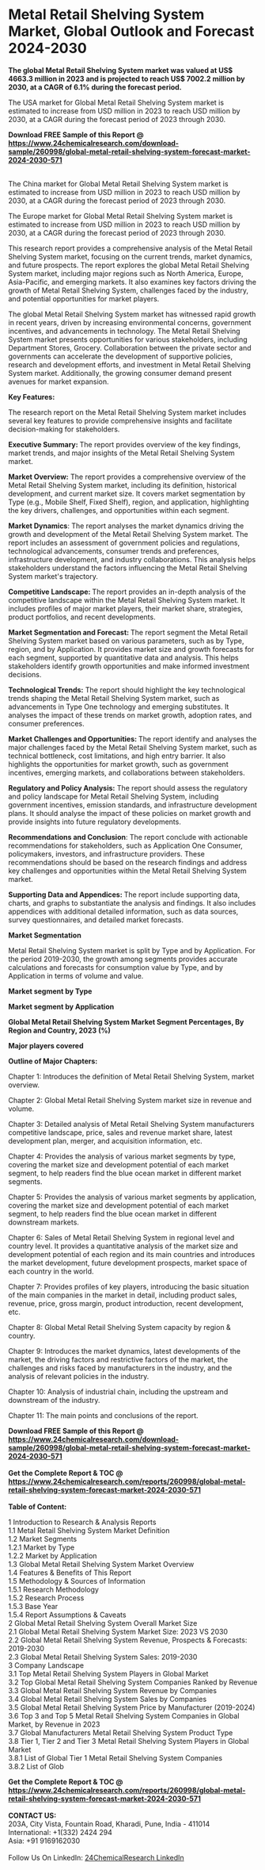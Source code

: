 <h1>Metal Retail Shelving System Market, Global Outlook and Forecast 2024-2030</h1><p><strong>The global Metal Retail Shelving System market was valued at US$ 4663.3 million in 2023 and is projected to reach US$ 7002.2 million by 2030, at a CAGR of 6.1% during the forecast period.</strong></p><p>
</p><p>The USA market for Global Metal Retail Shelving System market is estimated to increase from USD million in 2023 to reach USD million by 2030, at a CAGR during the forecast period of 2023 through 2030.</p><div><b>Download FREE Sample of this Report @ 
            <a href="https://www.24chemicalresearch.com/download-sample/260998/global-metal-retail-shelving-system-forecast-market-2024-2030-571">
            https://www.24chemicalresearch.com/download-sample/260998/global-metal-retail-shelving-system-forecast-market-2024-2030-571</a></b></div><br><p>
</p><p>The China market for Global Metal Retail Shelving System market is estimated to increase from USD million in 2023 to reach USD million by 2030, at a CAGR during the forecast period of 2023 through 2030.</p><p>
</p><p>The Europe market for Global Metal Retail Shelving System market is estimated to increase from USD million in 2023 to reach USD million by 2030, at a CAGR during the forecast period of 2023 through 2030.</p><p>
</p><p>This research report provides a comprehensive analysis of the Metal Retail Shelving System market, focusing on the current trends, market dynamics, and future prospects. The report explores the global Metal Retail Shelving System market, including major regions such as North America, Europe, Asia-Pacific, and emerging markets. It also examines key factors driving the growth of Metal Retail Shelving System, challenges faced by the industry, and potential opportunities for market players.</p><p>
</p><p>The global Metal Retail Shelving System market has witnessed rapid growth in recent years, driven by increasing environmental concerns, government incentives, and advancements in technology. The Metal Retail Shelving System market presents opportunities for various stakeholders, including Department Stores, Grocery. Collaboration between the private sector and governments can accelerate the development of supportive policies, research and development efforts, and investment in Metal Retail Shelving System market. Additionally, the growing consumer demand present avenues for market expansion.</p><p>
<strong>Key Features:</strong></p><p>
The research report on the Metal Retail Shelving System market includes several key features to provide comprehensive insights and facilitate decision-making for stakeholders.</p><p>
<strong>Executive Summary: </strong>The report provides overview of the key findings, market trends, and major insights of the Metal Retail Shelving System market.</p><p>
<strong>Market Overview:</strong> The report provides a comprehensive overview of the Metal Retail Shelving System market, including its definition, historical development, and current market size. It covers market segmentation by Type (e.g., Mobile Shelf, Fixed Shelf), region, and application, highlighting the key drivers, challenges, and opportunities within each segment.</p><p>
<strong>Market Dynamics</strong>: The report analyses the market dynamics driving the growth and development of the Metal Retail Shelving System market. The report includes an assessment of government policies and regulations, technological advancements, consumer trends and preferences, infrastructure development, and industry collaborations. This analysis helps stakeholders understand the factors influencing the Metal Retail Shelving System market's trajectory.</p><p>
<strong>Competitive Landscape: </strong>The report provides an in-depth analysis of the competitive landscape within the Metal Retail Shelving System market. It includes profiles of major market players, their market share, strategies, product portfolios, and recent developments.</p><p>
<strong>Market Segmentation and Forecast: </strong>The report segment the Metal Retail Shelving System market based on various parameters, such as by Type, region, and by Application. It provides market size and growth forecasts for each segment, supported by quantitative data and analysis. This helps stakeholders identify growth opportunities and make informed investment decisions.</p><p>
<strong>Technological Trends:</strong> The report should highlight the key technological trends shaping the Metal Retail Shelving System market, such as advancements in Type One technology and emerging substitutes. It analyses the impact of these trends on market growth, adoption rates, and consumer preferences.</p><p>
<strong>Market Challenges and Opportunities: </strong>The report identify and analyses the major challenges faced by the Metal Retail Shelving System market, such as technical bottleneck, cost limitations, and high entry barrier. It also highlights the opportunities for market growth, such as government incentives, emerging markets, and collaborations between stakeholders.</p><p>
<strong>Regulatory and Policy Analysis:</strong> The report should assess the regulatory and policy landscape for Metal Retail Shelving System, including government incentives, emission standards, and infrastructure development plans. It should analyse the impact of these policies on market growth and provide insights into future regulatory developments.</p><p>
<strong>Recommendations and Conclusion</strong>: The report conclude with actionable recommendations for stakeholders, such as Application One Consumer, policymakers, investors, and infrastructure providers. These recommendations should be based on the research findings and address key challenges and opportunities within the Metal Retail Shelving System market.</p><p>
<strong>Supporting Data and Appendices: </strong>The report include supporting data, charts, and graphs to substantiate the analysis and findings. It also includes appendices with additional detailed information, such as data sources, survey questionnaires, and detailed market forecasts.</p><p>
<strong>Market Segmentation</strong></p><p>
Metal Retail Shelving System market is split by Type and by Application. For the period 2019-2030, the growth among segments provides accurate calculations and forecasts for consumption value by Type, and by Application in terms of volume and value.</p><p>
<strong>Market segment by Type</strong></p><p>
</p><p>
</p><p><strong>Market segment by Application</strong></p><p>
</p><p>
</p><p><strong>Global Metal Retail Shelving System Market Segment Percentages, By Region and Country, 2023 (%)</strong></p><p>
</p><p>
</p><p></p><p>
<strong>Major players covered</strong></p><p>
</p><p>
</p><p><strong>Outline of Major Chapters:</strong></p><p>
Chapter 1: Introduces the definition of Metal Retail Shelving System, market overview.</p><p>
Chapter 2: Global Metal Retail Shelving System market size in revenue and volume.</p><p>
Chapter 3: Detailed analysis of Metal Retail Shelving System manufacturers competitive landscape, price, sales and revenue market share, latest development plan, merger, and acquisition information, etc.</p><p>
Chapter 4: Provides the analysis of various market segments by type, covering the market size and development potential of each market segment, to help readers find the blue ocean market in different market segments.</p><p>
Chapter 5: Provides the analysis of various market segments by application, covering the market size and development potential of each market segment, to help readers find the blue ocean market in different downstream markets.</p><p>
Chapter 6: Sales of Metal Retail Shelving System in regional level and country level. It provides a quantitative analysis of the market size and development potential of each region and its main countries and introduces the market development, future development prospects, market space of each country in the world.</p><p>
Chapter 7: Provides profiles of key players, introducing the basic situation of the main companies in the market in detail, including product sales, revenue, price, gross margin, product introduction, recent development, etc.</p><p>
Chapter 8: Global Metal Retail Shelving System capacity by region &amp; country.</p><p>
Chapter 9: Introduces the market dynamics, latest developments of the market, the driving factors and restrictive factors of the market, the challenges and risks faced by manufacturers in the industry, and the analysis of relevant policies in the industry.</p><p>
Chapter 10: Analysis of industrial chain, including the upstream and downstream of the industry.</p><p>
Chapter 11: The main points and conclusions of the report.</p><div><b>Download FREE Sample of this Report @ 
            <a href="https://www.24chemicalresearch.com/download-sample/260998/global-metal-retail-shelving-system-forecast-market-2024-2030-571">
            https://www.24chemicalresearch.com/download-sample/260998/global-metal-retail-shelving-system-forecast-market-2024-2030-571</a></b></div><br><div><b>Get the Complete Report & TOC @ 
            <a href="https://www.24chemicalresearch.com/reports/260998/global-metal-retail-shelving-system-forecast-market-2024-2030-571">
            https://www.24chemicalresearch.com/reports/260998/global-metal-retail-shelving-system-forecast-market-2024-2030-571</a></b></div><br>
            <b>Table of Content:</b><p>1 Introduction to Research & Analysis Reports<br />
    1.1 Metal Retail Shelving System Market Definition<br />
    1.2 Market Segments<br />
        1.2.1 Market by Type<br />
        1.2.2 Market by Application<br />
    1.3 Global Metal Retail Shelving System Market Overview<br />
    1.4 Features & Benefits of This Report<br />
    1.5 Methodology & Sources of Information<br />
        1.5.1 Research Methodology<br />
        1.5.2 Research Process<br />
        1.5.3 Base Year<br />
        1.5.4 Report Assumptions & Caveats<br />
2 Global Metal Retail Shelving System Overall Market Size<br />
    2.1 Global Metal Retail Shelving System Market Size: 2023 VS 2030<br />
    2.2 Global Metal Retail Shelving System Revenue, Prospects & Forecasts: 2019-2030<br />
    2.3 Global Metal Retail Shelving System Sales: 2019-2030<br />
3 Company Landscape<br />
    3.1 Top Metal Retail Shelving System Players in Global Market<br />
    3.2 Top Global Metal Retail Shelving System Companies Ranked by Revenue<br />
    3.3 Global Metal Retail Shelving System Revenue by Companies<br />
    3.4 Global Metal Retail Shelving System Sales by Companies<br />
    3.5 Global Metal Retail Shelving System Price by Manufacturer (2019-2024)<br />
    3.6 Top 3 and Top 5 Metal Retail Shelving System Companies in Global Market, by Revenue in 2023<br />
    3.7 Global Manufacturers Metal Retail Shelving System Product Type<br />
    3.8 Tier 1, Tier 2 and Tier 3 Metal Retail Shelving System Players in Global Market<br />
        3.8.1 List of Global Tier 1 Metal Retail Shelving System Companies<br />
        3.8.2 List of Glob</p><div><b>Get the Complete Report & TOC @ 
            <a href="https://www.24chemicalresearch.com/reports/260998/global-metal-retail-shelving-system-forecast-market-2024-2030-571">
            https://www.24chemicalresearch.com/reports/260998/global-metal-retail-shelving-system-forecast-market-2024-2030-571</a></b></div><br><b>CONTACT US:</b><br>
            203A, City Vista, Fountain Road, Kharadi, Pune, India - 411014<br>
            International: +1(332) 2424 294<br>
            Asia: +91 9169162030 <br><br>
            Follow Us On LinkedIn: <a href="https://www.linkedin.com/company/24chemicalresearch/">24ChemicalResearch LinkedIn</a>